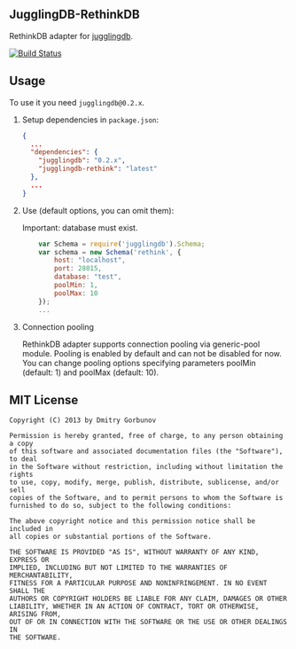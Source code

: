## JugglingDB-RethinkDB

RethinkDB adapter for [jugglingdb](https://github.com/1602/jugglingdb).

[![Build Status](https://travis-ci.org/fuwaneko/jugglingdb-rethink.svg)](https://travis-ci.org/fuwaneko/jugglingdb-rethink)

## Usage

To use it you need `jugglingdb@0.2.x`.

1. Setup dependencies in `package.json`:

    ```json
    {
      ...
      "dependencies": {
        "jugglingdb": "0.2.x",
        "jugglingdb-rethink": "latest"
      },
      ...
    }
    ```

2. Use (default options, you can omit them):

    Important: database must exist.

    ```javascript
        var Schema = require('jugglingdb').Schema;
        var schema = new Schema('rethink', {
            host: "localhost",
            port: 28015,
            database: "test",
            poolMin: 1,
            poolMax: 10
        });
        ...
    ```

3. Connection pooling

    RethinkDB adapter supports connection pooling via generic-pool module.
    Pooling is enabled by default and can not be disabled for now.
    You can change pooling options specifying parameters poolMin (default: 1) and poolMax (default: 10).

## MIT License

    Copyright (C) 2013 by Dmitry Gorbunov

    Permission is hereby granted, free of charge, to any person obtaining a copy
    of this software and associated documentation files (the "Software"), to deal
    in the Software without restriction, including without limitation the rights
    to use, copy, modify, merge, publish, distribute, sublicense, and/or sell
    copies of the Software, and to permit persons to whom the Software is
    furnished to do so, subject to the following conditions:

    The above copyright notice and this permission notice shall be included in
    all copies or substantial portions of the Software.

    THE SOFTWARE IS PROVIDED "AS IS", WITHOUT WARRANTY OF ANY KIND, EXPRESS OR
    IMPLIED, INCLUDING BUT NOT LIMITED TO THE WARRANTIES OF MERCHANTABILITY,
    FITNESS FOR A PARTICULAR PURPOSE AND NONINFRINGEMENT. IN NO EVENT SHALL THE
    AUTHORS OR COPYRIGHT HOLDERS BE LIABLE FOR ANY CLAIM, DAMAGES OR OTHER
    LIABILITY, WHETHER IN AN ACTION OF CONTRACT, TORT OR OTHERWISE, ARISING FROM,
    OUT OF OR IN CONNECTION WITH THE SOFTWARE OR THE USE OR OTHER DEALINGS IN
    THE SOFTWARE.
